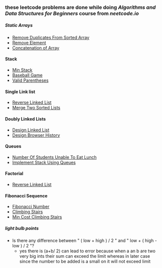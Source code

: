 ### these leetcode problems are done while doing _Algorithms and Data Structures for Beginners_ course from _neetcode.io_
##### Static Arrays
- [Remove Duplicates From Sorted Array](https://leetcode.com/problems/remove-duplicates-from-sorted-array/)
- [Remove Element](https://leetcode.com/problems/remove-element/)
- [Concatenation of Array](https://leetcode.com/problems/concatenation-of-array/)
#### Stack
- [Min Stack](https://leetcode.com/problems/min-stack/)
- [Baseball Game](https://leetcode.com/problems/baseball-game/)
- [Valid Parentheses](https://leetcode.com/problems/valid-parentheses/)
#### Single Link list
- [Reverse Linked List](https://leetcode.com/problems/reverse-linked-list/description/)
- [Merge Two Sorted Lists](https://leetcode.com/problems/merge-two-sorted-lists/description/)
#### Doubly Linked Lists
- [Design Linked List](https://leetcode.com/problems/design-linked-list/description/)
- [Design Browser History](https://leetcode.com/problems/design-browser-history/description/)
#### Queues
- [Number Of Students Unable To Eat Lunch](https://leetcode.com/problems/number-of-students-unable-to-eat-lunch/description/)
- [Implement Stack Using Queues](https://leetcode.com/problems/implement-stack-using-queues/description/)
#### Factorial
- [Reverse Linked List](https://leetcode.com/problems/reverse-linked-list/description/)
#### Fibonacci Sequence
- [Fibonacci Number](https://leetcode.com/problems/fibonacci-number/description/)
- [Climbing Stairs](https://leetcode.com/problems/climbing-stairs/description/)
- [Min Cost Climbing Stairs](https://leetcode.com/problems/min-cost-climbing-stairs/description/)

##### light bulb points
- Is there any difference between " ( low + high ) / 2 " and " low + ( high - low ) / 2 "?
  - yes there is  (a+b/ 2) can lead to error because when a an b are two very big ints their sum can exceed the limit whereas in later case since the number to be added is a small on it will not exceed limit
